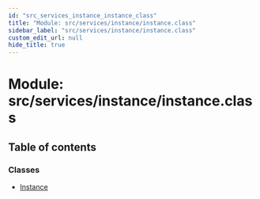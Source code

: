 ```yaml
---
id: "src_services_instance_instance_class"
title: "Module: src/services/instance/instance.class"
sidebar_label: "src/services/instance/instance.class"
custom_edit_url: null
hide_title: true
---
```


# Module: src/services/instance/instance.class

## Table of contents

### Classes

- [Instance](../classes/src_services_instance_instance_class.instance.md)
